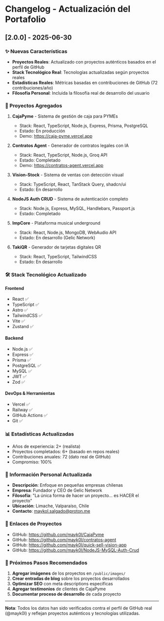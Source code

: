 # Changelog - Actualización del Portafolio

## [2.0.0] - 2025-06-30

### ✨ Nuevas Características
- **Proyectos Reales**: Actualizado con proyectos auténticos basados en el perfil de GitHub
- **Stack Tecnológico Real**: Tecnologías actualizadas según proyectos reales
- **Estadísticas Reales**: Métricas basadas en contribuciones de GitHub (72 contribuciones/año)
- **Filosofía Personal**: Incluida la filosofía real de desarrollo del usuario

### 🔧 Proyectos Agregados
1. **CajaPyme** - Sistema de gestión de caja para PYMEs
   - Stack: React, TypeScript, Node.js, Express, Prisma, PostgreSQL
   - Estado: En producción
   - Demo: https://caja-pyme.vercel.app

2. **Contratos Agent** - Generador de contratos legales con IA
   - Stack: React, TypeScript, Node.js, Groq API
   - Estado: Completado
   - Demo: https://contratos-agent.vercel.app

3. **Vision-Stock** - Sistema de ventas con detección visual
   - Stack: TypeScript, React, TanStack Query, shadcn/ui
   - Estado: En desarrollo

4. **NodeJS Auth CRUD** - Sistema de autenticación completo
   - Stack: Node.js, Express, MySQL, Handlebars, Passport.js
   - Estado: Completado

5. **ImpCore** - Plataforma musical underground
   - Stack: React, Node.js, MongoDB, WebAudio API
   - Estado: En desarrollo (Gelic Network)

6. **TakiQR** - Generador de tarjetas digitales QR
   - Stack: React, TypeScript, TailwindCSS
   - Estado: En desarrollo

### 🛠️ Stack Tecnológico Actualizado

#### Frontend
- React ✅
- TypeScript ✅
- Astro ✅
- TailwindCSS ✅
- Vite ✅
- Zustand ✅

#### Backend
- Node.js ✅
- Express ✅
- Prisma ✅
- PostgreSQL ✅
- MySQL ✅
- JWT ✅
- Zod ✅

#### DevOps & Herramientas
- Vercel ✅
- Railway ✅
- GitHub Actions ✅
- Git ✅

### 📊 Estadísticas Actualizadas
- Años de experiencia: 2+ (realista)
- Proyectos completados: 6+ (basado en repos reales)
- Contribuciones anuales: 72 (dato real de GitHub)
- Compromiso: 100%

### 📝 Información Personal Actualizada
- **Descripción**: Enfoque en pequeñas empresas chilenas
- **Empresa**: Fundador y CEO de Gelic Network
- **Filosofía**: "La única forma de hacer un proyecto... es HACER el proyecto"
- **Ubicación**: Limache, Valparaíso, Chile
- **Contacto**: maykol.salgado@proton.me

### 🔗 Enlaces de Proyectos
- GitHub: https://github.com/mayk0l/CajaPyme
- GitHub: https://github.com/mayk0l/contratos-agent
- GitHub: https://github.com/mayk0l/quick-sell-vision-app
- GitHub: https://github.com/mayk0l/NodeJS-MySQL-Auth-Crud

### 🎯 Próximos Pasos Recomendados
1. **Agregar imágenes** de los proyectos en `/public/images/`
2. **Crear entradas de blog** sobre los proyectos desarrollados
3. **Optimizar SEO** con meta descriptions específicas
4. **Agregar testimonios** de clientes de CajaPyme
5. **Documentar proceso de desarrollo** de cada proyecto

---

**Nota**: Todos los datos han sido verificados contra el perfil de GitHub real (@mayk0l) y reflejan proyectos auténticos y tecnologías utilizadas.

